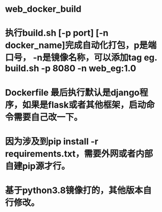 # web_docker_build
# 执行build.sh [-p port] [-n docker_name]完成自动化打包，p是端口号， -n是镜像名称，可以添加tag eg. build.sh -p 8080 -n web_eg:1.0
# Dockerfile 最后执行默认是django程序，如果是flask或者其他框架，启动命令需要自己改一下。
# 因为涉及到pip install -r requirements.txt，需要外网或者内部自建pip源才行。
# 基于python3.8镜像打的，其他版本自行修改。
